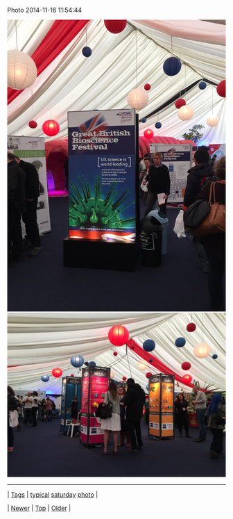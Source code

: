 <!--
title: Photo 2014-11-16 11
date: 2020-06-28T15:27:00.039Z
tags: typical, saturday, photo
-->


Photo 2014-11-16 11:54:44

![](102773698332-0.jpg)
![](102773698332-1.jpg)

<!--BOTTOM-POST-NAVIGATION-->
---

| [Tags](tags.md) | [typical](tag-typical.md) [saturday](tag-saturday.md) [photo](tag-photo.md) |

| [Newer](102637053614.md) | [Top](index.md) | [Older](102780962469.md) |